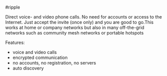 #ripple

Direct voice- and video phone calls. No need for accounts or access to the Internet. Just accept the invite (once only) and you are good to go.This works at home or company networks but also in many off-the-grid networks such as community mesh networks or portable hotspots

Features:

- voice and video calls
- encrypted communication
- no accounts, no registration, no servers
- auto discovery 
